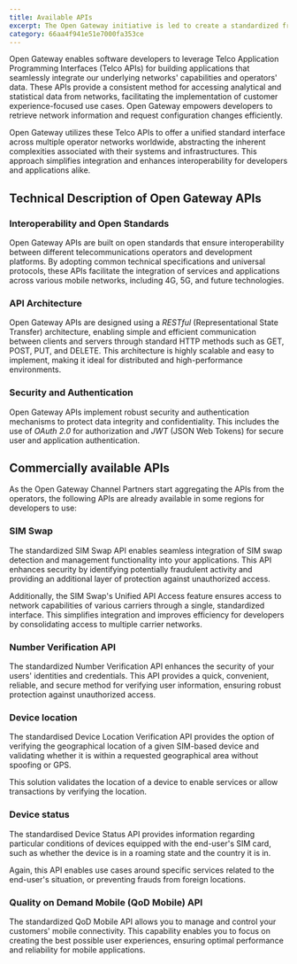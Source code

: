 ```yaml
---
title: Available APIs
excerpt: The Open Gateway initiative is led to create a standardized framework of Application Programming Interfaces (APIs) that enables simplified and universal access to advanced mobile network capabilities and associated services. Designed to promote interoperability, innovation, and operational efficiency within the digital ecosystem, Open Gateway APIs are essential for modern application development.
category: 66aa4f941e51e7000fa353ce
---
```


Open Gateway enables software developers to leverage Telco Application Programming Interfaces (Telco APIs) for building applications that seamlessly integrate our underlying networks' capabilities and operators' data. These APIs provide a consistent method for accessing analytical and statistical data from networks, facilitating the implementation of customer experience-focused use cases. Open Gateway empowers developers to retrieve network information and request configuration changes efficiently.

Open Gateway utilizes these Telco APIs to offer a unified standard interface across multiple operator networks worldwide, abstracting the inherent complexities associated with their systems and infrastructures. This approach simplifies integration and enhances interoperability for developers and applications alike.

## Technical Description of Open Gateway APIs

### Interoperability and Open Standards

Open Gateway APIs are built on open standards that ensure interoperability between different telecommunications operators and development platforms. By adopting common technical specifications and universal protocols, these APIs facilitate the integration of services and applications across various mobile networks, including 4G, 5G, and future technologies.

### API Architecture

Open Gateway APIs are designed using a _RESTful_ (Representational State Transfer) architecture, enabling simple and efficient communication between clients and servers through standard HTTP methods such as GET, POST, PUT, and DELETE. This architecture is highly scalable and easy to implement, making it ideal for distributed and high-performance environments.

### Security and Authentication

Open Gateway APIs implement robust security and authentication mechanisms to protect data integrity and confidentiality. This includes the use of _OAuth 2.0_ for authorization and _JWT_ (JSON Web Tokens) for secure user and application authentication.

## Commercially available APIs

As the Open Gateway Channel Partners start aggregating the APIs from the operators, the following APIs are already available in some regions for developers to use:

### SIM Swap

The standardized SIM Swap API enables seamless integration of SIM swap detection and management functionality into your applications. This API enhances security by identifying potentially fraudulent activity and providing an additional layer of protection against unauthorized access.

Additionally, the SIM Swap's Unified API Access feature ensures access to network capabilities of various carriers through a single, standardized interface. This simplifies integration and improves efficiency for developers by consolidating access to multiple carrier networks.

### Number Verification API

The standardized Number Verification API enhances the security of your users' identities and credentials. This API provides a quick, convenient, reliable, and secure method for verifying user information, ensuring robust protection against unauthorized access.

### Device location

The standardised Device Location Verification API provides the option of verifying the geographical location of a given SIM-based device and validating whether it is within a requested geographical area without spoofing or GPS.

This solution validates the location of a device to enable services or allow transactions by verifying the location.

### Device status

The standardised Device Status API provides information regarding particular conditions of devices equipped with the end-user's SIM card, such as whether the device is in a roaming state and the country it is in.

Again, this API enables use cases around specific services related to the end-user's situation, or preventing frauds from foreign locations.

### Quality on Demand Mobile (QoD Mobile) API

The standardized QoD Mobile API allows you to manage and control your customers' mobile connectivity. This capability enables you to focus on creating the best possible user experiences, ensuring optimal performance and reliability for mobile applications.
